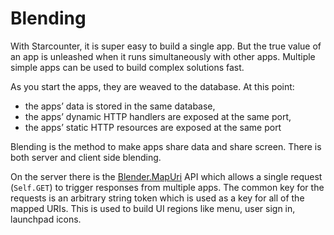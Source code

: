 # Blending

With Starcounter, it is super easy to build a single app. But the true value of an app is unleashed when it runs simultaneously with other apps. Multiple simple apps can be used to build complex solutions fast.

As you start the apps, they are weaved to the database. At this point:

* the apps’ data is stored in the same database,
* the apps’ dynamic HTTP handlers are exposed at the same port,
* the apps’ static HTTP resources are exposed at the same port

Blending is the method to make apps share data and share screen. There is both server and client side blending.

On the server there is the [Blender.MapUri](blending.md) API which allows a single request \(`Self.GET`\) to trigger responses from multiple apps. The common key for the requests is an arbitrary string token which is used as a key for all of the mapped URIs. This is used to build UI regions like menu, user sign in, launchpad icons.






